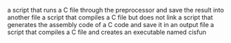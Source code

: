 a script that runs a C file through the preprocessor and save the result into another file
 a script that compiles a C file but does not link
 a script that generates the assembly code of a C code and save it in an output file
a script that compiles a C file and creates an executable named cisfun

